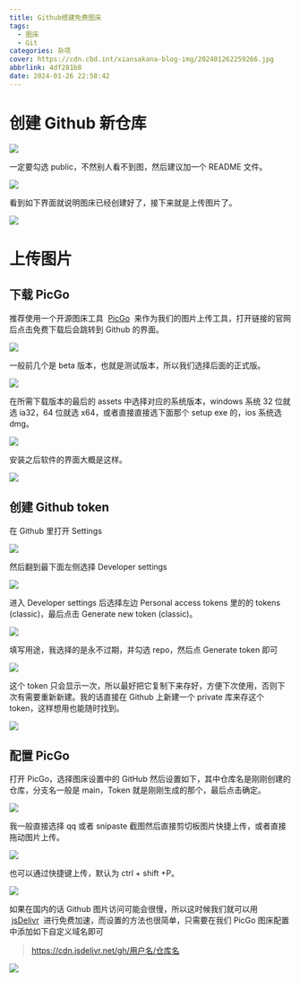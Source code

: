 ```yaml
---
title: Github搭建免费图床
tags:
  - 图床
  - Git
categories: 杂项
cover: https://cdn.cbd.int/xiansakana-blog-img/202401262259266.jpg
abbrlink: 4df281b8
date: 2024-01-26 22:58:42
---
```


# 创建 Github 新仓库

![](https://cdn.cbd.int/xiansakana-blog-img/202401262255535.png)

一定要勾选 public，不然别人看不到图，然后建议加一个 README 文件。

![](https://cdn.cbd.int/xiansakana-blog-img/202401262256340.png)

看到如下界面就说明图床已经创建好了，接下来就是上传图片了。

![](https://cdn.cbd.int/xiansakana-blog-img/202401262256112.png)

# 上传图片

## 下载 PicGo

推荐使用一个开源图床工具  [PicGo](https://molunerfinn.com/PicGo/)  来作为我们的图片上传工具，打开链接的官网后点击免费下载后会跳转到 Github 的界面。

![](https://cdn.cbd.int/xiansakana-blog-img/202401262256214.png)

一般前几个是 beta 版本，也就是测试版本，所以我们选择后面的正式版。

![](https://cdn.cbd.int/xiansakana-blog-img/202401262256551.png)

在所需下载版本的最后的 assets 中选择对应的系统版本，windows 系统 32 位就选 ia32，64 位就选 x64，或者直接直接选下面那个 setup exe 的，ios 系统选 dmg。

![](https://cdn.cbd.int/xiansakana-blog-img/202401262256187.png)

安装之后软件的界面大概是这样。

![](https://cdn.cbd.int/xiansakana-blog-img/202401262256532.png)

## 创建 Github token

在 Github 里打开 Settings

![](https://cdn.cbd.int/xiansakana-blog-img/202401262256820.png)

然后翻到最下面左侧选择 Developer settings

![](https://cdn.cbd.int/xiansakana-blog-img/202401262257339.png)

进入 Developer settings 后选择左边 Personal access tokens 里的的 tokens (classic)，最后点击 Generate new token (classic)。

![](https://cdn.cbd.int/xiansakana-blog-img/202401262257207.png)

填写用途，我选择的是永不过期，并勾选 repo，然后点 Generate token 即可

![](https://cdn.cbd.int/xiansakana-blog-img/202401262257800.png)

这个 token 只会显示一次，所以最好把它复制下来存好，方便下次使用，否则下次有需要重新新建。我的话直接在 Github 上新建一个 private 库来存这个 token，这样想用也能随时找到。

![](https://cdn.cbd.int/xiansakana-blog-img/202401262257228.png)

## 配置 PicGo

打开 PicGo，选择图床设置中的 GitHub 然后设置如下，其中仓库名是刚刚创建的仓库，分支名一般是 main，Token 就是刚刚生成的那个，最后点击确定。

![](https://cdn.cbd.int/xiansakana-blog-img/202401262257405.png)

我一般直接选择 qq 或者 snipaste 截图然后直接剪切板图片快捷上传，或者直接拖动图片上传。

![](https://cdn.cbd.int/xiansakana-blog-img/202401262257815.png)

也可以通过快捷键上传，默认为 ctrl + shift +P。

![](https://cdn.cbd.int/xiansakana-blog-img/202401262257869.png)

如果在国内的话 Github 图片访问可能会很慢，所以这时候我们就可以用  [jsDelivr](https://www.jsdelivr.com/")  进行免费加速，而设置的方法也很简单，只需要在我们 PicGo 图床配置中添加如下自定义域名即可

> https://cdn.jsdelivr.net/gh/用户名/仓库名

![](https://cdn.cbd.int/xiansakana-blog-img/202401262258811.png)
